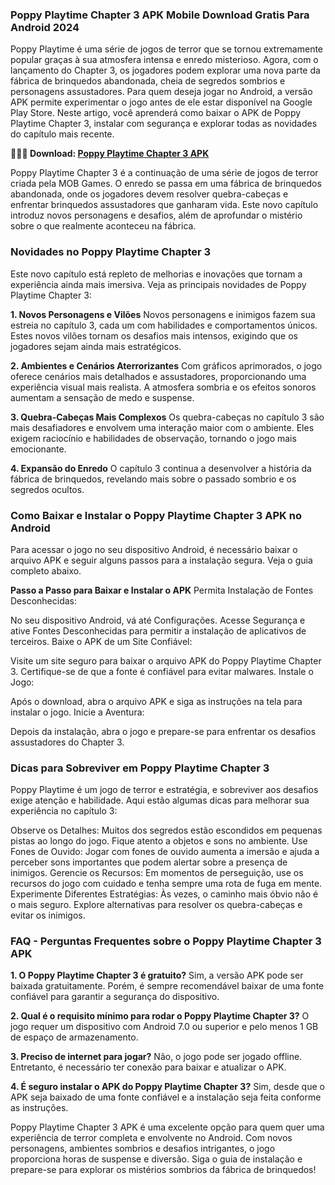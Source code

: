 ### Poppy Playtime Chapter 3 APK Mobile Download Gratis Para Android 2024
Poppy Playtime é uma série de jogos de terror que se tornou extremamente popular graças à sua atmosfera intensa e enredo misterioso. Agora, com o lançamento do Chapter 3, os jogadores podem explorar uma nova parte da fábrica de brinquedos abandonada, cheia de segredos sombrios e personagens assustadores. Para quem deseja jogar no Android, a versão APK permite experimentar o jogo antes de ele estar disponível na Google Play Store. Neste artigo, você aprenderá como baixar o APK de Poppy Playtime Chapter 3, instalar com segurança e explorar todas as novidades do capítulo mais recente.

**🍿🙋‍♀️ Download: [Poppy Playtime Chapter 3 APK](https://modilimitado.io/pt/poppy-playtime-chapter-3-apk)**

Poppy Playtime Chapter 3 é a continuação de uma série de jogos de terror criada pela MOB Games. O enredo se passa em uma fábrica de brinquedos abandonada, onde os jogadores devem resolver quebra-cabeças e enfrentar brinquedos assustadores que ganharam vida. Este novo capítulo introduz novos personagens e desafios, além de aprofundar o mistério sobre o que realmente aconteceu na fábrica.

### Novidades no Poppy Playtime Chapter 3
Este novo capítulo está repleto de melhorias e inovações que tornam a experiência ainda mais imersiva. Veja as principais novidades de Poppy Playtime Chapter 3:

**1. Novos Personagens e Vilões**
Novos personagens e inimigos fazem sua estreia no capítulo 3, cada um com habilidades e comportamentos únicos.
Estes novos vilões tornam os desafios mais intensos, exigindo que os jogadores sejam ainda mais estratégicos.

**2. Ambientes e Cenários Aterrorizantes**
Com gráficos aprimorados, o jogo oferece cenários mais detalhados e assustadores, proporcionando uma experiência visual mais realista.
A atmosfera sombria e os efeitos sonoros aumentam a sensação de medo e suspense.

**3. Quebra-Cabeças Mais Complexos**
Os quebra-cabeças no capítulo 3 são mais desafiadores e envolvem uma interação maior com o ambiente.
Eles exigem raciocínio e habilidades de observação, tornando o jogo mais emocionante.

**4. Expansão do Enredo**
O capítulo 3 continua a desenvolver a história da fábrica de brinquedos, revelando mais sobre o passado sombrio e os segredos ocultos.

### Como Baixar e Instalar o Poppy Playtime Chapter 3 APK no Android
Para acessar o jogo no seu dispositivo Android, é necessário baixar o arquivo APK e seguir alguns passos para a instalação segura. Veja o guia completo abaixo.

**Passo a Passo para Baixar e Instalar o APK**
Permita Instalação de Fontes Desconhecidas:

No seu dispositivo Android, vá até Configurações.
Acesse Segurança e ative Fontes Desconhecidas para permitir a instalação de aplicativos de terceiros.
Baixe o APK de um Site Confiável:

Visite um site seguro para baixar o arquivo APK do Poppy Playtime Chapter 3. Certifique-se de que a fonte é confiável para evitar malwares.
Instale o Jogo:

Após o download, abra o arquivo APK e siga as instruções na tela para instalar o jogo.
Inicie a Aventura:

Depois da instalação, abra o jogo e prepare-se para enfrentar os desafios assustadores do Chapter 3.
### Dicas para Sobreviver em Poppy Playtime Chapter 3
Poppy Playtime é um jogo de terror e estratégia, e sobreviver aos desafios exige atenção e habilidade. Aqui estão algumas dicas para melhorar sua experiência no capítulo 3:

Observe os Detalhes: Muitos dos segredos estão escondidos em pequenas pistas ao longo do jogo. Fique atento a objetos e sons no ambiente.
Use Fones de Ouvido: Jogar com fones de ouvido aumenta a imersão e ajuda a perceber sons importantes que podem alertar sobre a presença de inimigos.
Gerencie os Recursos: Em momentos de perseguição, use os recursos do jogo com cuidado e tenha sempre uma rota de fuga em mente.
Experimente Diferentes Estratégias: Às vezes, o caminho mais óbvio não é o mais seguro. Explore alternativas para resolver os quebra-cabeças e evitar os inimigos.
### FAQ - Perguntas Frequentes sobre o Poppy Playtime Chapter 3 APK

**1. O Poppy Playtime Chapter 3 é gratuito?**
Sim, a versão APK pode ser baixada gratuitamente. Porém, é sempre recomendável baixar de uma fonte confiável para garantir a segurança do dispositivo.

**2. Qual é o requisito mínimo para rodar o Poppy Playtime Chapter 3?**
O jogo requer um dispositivo com Android 7.0 ou superior e pelo menos 1 GB de espaço de armazenamento.

**3. Preciso de internet para jogar?**
Não, o jogo pode ser jogado offline. Entretanto, é necessário ter conexão para baixar e atualizar o APK.

**4. É seguro instalar o APK do Poppy Playtime Chapter 3?**
Sim, desde que o APK seja baixado de uma fonte confiável e a instalação seja feita conforme as instruções.

Poppy Playtime Chapter 3 APK é uma excelente opção para quem quer uma experiência de terror completa e envolvente no Android. Com novos personagens, ambientes sombrios e desafios intrigantes, o jogo proporciona horas de suspense e diversão. Siga o guia de instalação e prepare-se para explorar os mistérios sombrios da fábrica de brinquedos!
